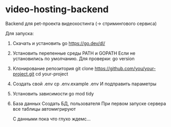 # video-hosting-backend
Backend для pet-проекта видеохостинга (-> стримингового сервиса)

Для запуска:

1. Скачать и установить go 
    https://go.dev/dl/

2. Установить перепенные среды PATH и GOPATH 
    Если не установились по умолчанию. Для проверки:
     go version

3. Клонирование репозитория
    git clone https://github.com/you/your-project.git
    cd your-project

4. Создать свой .env
    cp .env.example .env
    И подправить параметры

5. Установить зависимости
     go mod tidy

6. База данных
    Создать БД, пользователя 
    При первом запуске сервера все таблицы автомигрируют

    С данными пока что глухо ждемс...